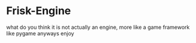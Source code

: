 # Frisk-Engine
what do you think it is
not actually an engine, more like a game framework like pygame
anyways enjoy

